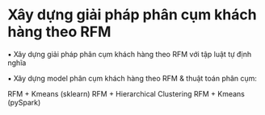 # Xây dựng giải pháp phân cụm khách hàng theo RFM
▪ Xây dựng giải pháp phân cụm khách hàng theo RFM với tập luật tự định nghĩa

▪ Xây dựng model phân cụm khách hàng theo RFM & thuật toán phân cụm:

RFM + Kmeans (sklearn)
RFM + Hierarchical Clustering
RFM + Kmeans (pySpark)


